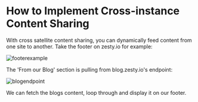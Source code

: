 # How to Implement Cross-instance Content Sharing

With cross satellite content sharing, you can dynamically feed content from one site to another. Take the footer on zesty.io for example:

![footerexample](https://wyp1jm.media.zestyio.com/screen-shot-2016-07-01-at-12-52-58-pm.png)

The 'From our Blog' section is pulling from blog.zesty.io's endpoint:

![blogendpoint](https://wyp1jm.media.zestyio.com/screen-shot-2016-07-01-at-2-22-04-pm.png)

We can fetch the blogs content, loop through and display it on our footer.

